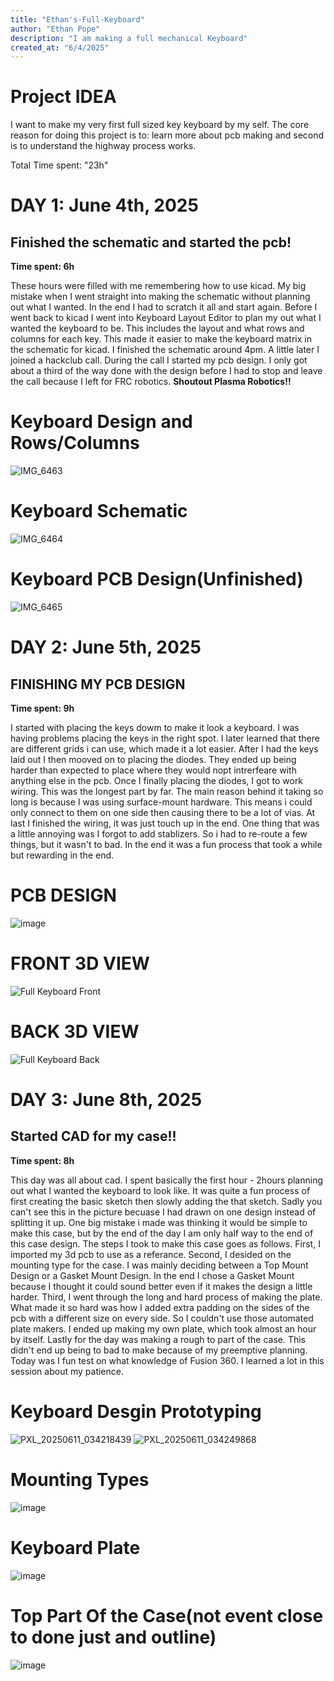 ```yaml
---
title: "Ethan's-Full-Keyboard"
author: "Ethan Pope"
description: "I am making a full mechanical Keyboard"
created_at: "6/4/2025"
---
```

# Project IDEA

I want to make my very first full sized key keyboard by my self. The core reason for doing this project is to: learn more about pcb making and second is to understand the highway process works.

Total Time spent: "23h"

# DAY 1: June 4th, 2025

## Finished the schematic and started the pcb!

**Time spent: 6h**

These hours were filled with me remembering how to use kicad. 
My big mistake when I went straight into making the schematic without planning out what I wanted. 
In the end I had to scratch it all and start again. Before I went back to kicad I went into Keyboard
Layout Editor to plan my out what I wanted the keyboard to be. This includes the layout and what rows
and columns for each key. This made it easier to make the keyboard matrix in the schematic for kicad.
I finished the schematic around 4pm. A little later I joined a hackclub call. During the call I started
my pcb design. I only got about a third of the way done with the design before I had to stop and leave
the call because I left for FRC robotics. **Shoutout Plasma Robotics!!**

# Keyboard Design and Rows/Columns
![IMG_6463](https://github.com/user-attachments/assets/3ce0f775-2c95-4fed-bb0a-928f0e19307c)
# Keyboard Schematic
![IMG_6464](https://github.com/user-attachments/assets/df5c1f72-301a-4cba-92b9-2716af5a5a44)
# Keyboard PCB Design(Unfinished)
![IMG_6465](https://github.com/user-attachments/assets/50b3b50e-772d-4f15-8cd5-230fb739b501)


# DAY 2: June 5th, 2025

## FINISHING MY PCB DESIGN ##

**Time spent: 9h**

I started with placing the keys dowm to make it look a keyboard. I was having problems placing the keys in the right spot.
I later learned that there are different grids i can use, which made it a lot easier. After I had the keys laid out I then
mooved on to placing the diodes. They ended up being harder than expected to place where they would nopt intrerfeare with
anything else in the pcb. Once I finally placing the diodes, I got to work wiring. This was the longest part by far. The
main reason behind it taking so long is because I was using surface-mount hardware. This means i could only connect to 
them on one side then causing there to be a lot of vias. At last I finished the wiring, it was just touch up in the end.
One thing that was a little annoying was I forgot to add stablizers. So i had to re-route a few things, but it wasn't to
bad. In the end it was a fun process that took a while but rewarding in the end.

# PCB DESIGN
![image](https://github.com/user-attachments/assets/164291dc-5daf-499f-8c01-32f37d48f920)
# FRONT 3D VIEW
![Full Keyboard Front](https://github.com/user-attachments/assets/c9c91c53-f370-4d66-a001-5b47b6e93029)
# BACK 3D VIEW
![Full Keyboard Back](https://github.com/user-attachments/assets/c39beeb7-dc35-4a87-bc2e-c93bfadd7998)

# DAY 3: June 8th, 2025
## Started CAD for my case!!
**Time spent: 8h**

This day was all about cad. I spent basically the first hour - 2hours planning out what I wanted the keyboard to look like.
It was quite a fun process of first creating the basic sketch then slowly adding the that sketch. Sadly you can't see this
in the picture becuase I had drawn on one design instead of splitting it up. One big mistake i made was thinking it would
be simple to make this case, but by the end of the day I am only half way to the end of this case design. The steps I took
to make this case goes as follows. First, I imported my 3d pcb to use as a referance. Second, I desided on the mounting type
for the case. I was mainly deciding between a Top Mount Design or a Gasket Mount Design. In the end I chose a Gasket Mount
because I thought it could sound better even if it makes the design a little harder. Third, I went through the long and hard 
process of making the plate. What made it so hard was how I added extra padding on the sides of the pcb with a different size
on every side. So I couldn't use those automated plate makers. I ended up making my own plate, which took almost an hour by
itself. Lastly for the day was making a rough to part of the case. This didn't end up being to bad to make because of my
preemptive planning. Today was I fun test on what knowledge of Fusion 360. I learned a lot in this session about my 
patience.

# Keyboard Desgin Prototyping
![PXL_20250611_034218439](https://github.com/user-attachments/assets/9460663d-e78c-43fc-bcca-04f94ed0b6a0)
![PXL_20250611_034249868](https://github.com/user-attachments/assets/94cf92c3-30b5-4929-a206-c114d2883dfb)

# Mounting Types
![image](https://github.com/user-attachments/assets/2e6eeb3c-c3ac-45fe-9457-6f15455274f9)

# Keyboard Plate
![image](https://github.com/user-attachments/assets/1ff2998e-9f82-4e8b-9ca1-bb88eee6e0d1)

# Top Part Of the Case(not event close to done just and outline)
![image](https://github.com/user-attachments/assets/453d9293-ab9d-4654-b7d6-217514566f6d)
